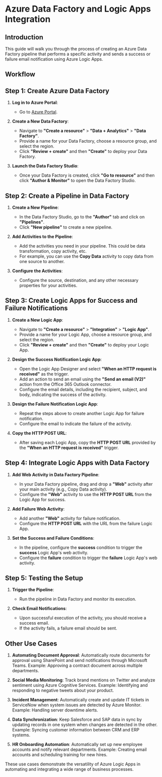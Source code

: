 # Azure Data Factory and Logic Apps Integration

## Introduction

This guide will walk you through the process of creating an Azure Data Factory pipeline that performs a specific activity and sends a success or failure email notification using Azure Logic Apps.

## Workflow

## Step 1: Create Azure Data Factory

1. **Log in to Azure Portal**:
   - Go to [Azure Portal](https://portal.azure.com/).
2. **Create a New Data Factory**:

   - Navigate to **"Create a resource"** > **"Data + Analytics"** > **"Data Factory"**.
   - Provide a name for your Data Factory, choose a resource group, and select the region.
   - Click **"Review + create"** and then **"Create"** to deploy your Data Factory.

3. **Launch the Data Factory Studio**:
   - Once your Data Factory is created, click **"Go to resource"** and then click **"Author & Monitor"** to open the Data Factory Studio.

## Step 2: Create a Pipeline in Data Factory

1. **Create a New Pipeline**:

   - In the Data Factory Studio, go to the **"Author"** tab and click on **"Pipelines"**.
   - Click **"New pipeline"** to create a new pipeline.

2. **Add Activities to the Pipeline**:

   - Add the activities you need in your pipeline. This could be data transformation, copy activity, etc.
   - For example, you can use the **Copy Data** activity to copy data from one source to another.

3. **Configure the Activities**:
   - Configure the source, destination, and any other necessary properties for your activities.

## Step 3: Create Logic Apps for Success and Failure Notifications

1. **Create a New Logic App**:

   - Navigate to **"Create a resource"** > **"Integration"** > **"Logic App"**.
   - Provide a name for your Logic App, choose a resource group, and select the region.
   - Click **"Review + create"** and then **"Create"** to deploy your Logic App.

2. **Design the Success Notification Logic App**:

   - Open the Logic App Designer and select **"When an HTTP request is received"** as the trigger.
   - Add an action to send an email using the **"Send an email (V2)"** action from the Office 365 Outlook connector.
   - Configure the email details, including the recipient, subject, and body, indicating the success of the activity.

3. **Design the Failure Notification Logic App**:

   - Repeat the steps above to create another Logic App for failure notification.
   - Configure the email to indicate the failure of the activity.

4. **Copy the HTTP POST URL**:
   - After saving each Logic App, copy the **HTTP POST URL** provided by the **"When an HTTP request is received"** trigger.

## Step 4: Integrate Logic Apps with Data Factory

1. **Add Web Activity in Data Factory Pipeline**:

   - In your Data Factory pipeline, drag and drop a **"Web"** activity after your main activity (e.g., Copy Data activity).
   - Configure the **"Web"** activity to use the **HTTP POST URL** from the Logic App for success.

2. **Add Failure Web Activity**:

   - Add another **"Web"** activity for failure notification.
   - Configure the **HTTP POST URL** with the URL from the failure Logic App.

3. **Set the Success and Failure Conditions**:
   - In the pipeline, configure the **success** condition to trigger the **success** Logic App's web activity.
   - Configure the **failure** condition to trigger the **failure** Logic App's web activity.

## Step 5: Testing the Setup

1. **Trigger the Pipeline**:

   - Run the pipeline in Data Factory and monitor its execution.

2. **Check Email Notifications**:
   - Upon successful execution of the activity, you should receive a success email.
   - If the activity fails, a failure email should be sent.

## Other Use Cases

1. **Automating Document Approval**: Automatically route documents for approval using SharePoint and send notifications through Microsoft Teams. Example: Approving a contract document across multiple departments.

2. **Social Media Monitoring**: Track brand mentions on Twitter and analyze sentiment using Azure Cognitive Services. Example: Identifying and responding to negative tweets about your product.

3. **Incident Management**: Automatically create and update IT tickets in ServiceNow when system issues are detected by Azure Monitor. Example: Handling server downtime alerts.

4. **Data Synchronization**: Keep Salesforce and SAP data in sync by updating records in one system when changes are detected in the other. Example: Syncing customer information between CRM and ERP systems.

5. **HR Onboarding Automation**: Automatically set up new employee accounts and notify relevant departments. Example: Creating email accounts and scheduling training for new hires.

These use cases demonstrate the versatility of Azure Logic Apps in automating and integrating a wide range of business processes.